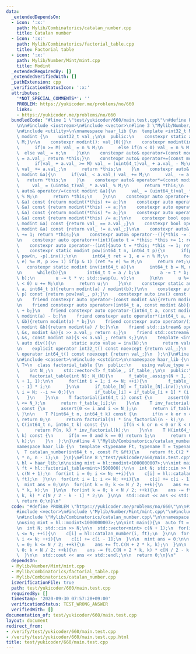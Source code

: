```yaml
---
data:
  _extendedDependsOn:
  - icon: ':x:'
    path: Mylib/Combinatorics/catalan_number.cpp
    title: Catalan number
  - icon: ':x:'
    path: Mylib/Combinatorics/factorial_table.cpp
    title: Factorial table
  - icon: ':x:'
    path: Mylib/Number/Mint/mint.cpp
    title: Modint
  _extendedRequiredBy: []
  _extendedVerifiedWith: []
  _pathExtension: cpp
  _verificationStatusIcon: ':x:'
  attributes:
    '*NOT_SPECIAL_COMMENTS*': ''
    PROBLEM: https://yukicoder.me/problems/no/660
    links:
    - https://yukicoder.me/problems/no/660
  bundledCode: "#line 1 \"test/yukicoder/660/main.test.cpp\"\n#define PROBLEM \"https://yukicoder.me/problems/no/660\"\
    \n\n#include <iostream>\n#include <vector>\n#line 3 \"Mylib/Number/Mint/mint.cpp\"\
    \n#include <utility>\n\nnamespace haar_lib {\n  template <int32_t M>\n  class\
    \ modint {\n    uint32_t val_;\n\n  public:\n    constexpr static auto mod(){return\
    \ M;}\n\n    constexpr modint(): val_(0){}\n    constexpr modint(int64_t n){\n\
    \      if(n >= M) val_ = n % M;\n      else if(n < 0) val_ = n % M + M;\n    \
    \  else val_ = n;\n    }\n\n    constexpr auto& operator=(const modint &a){val_\
    \ = a.val_; return *this;}\n    constexpr auto& operator+=(const modint &a){\n\
    \      if(val_ + a.val_ >= M) val_ = (uint64_t)val_ + a.val_ - M;\n      else\
    \ val_ += a.val_;\n      return *this;\n    }\n    constexpr auto& operator-=(const\
    \ modint &a){\n      if(val_ < a.val_) val_ += M;\n      val_ -= a.val_;\n   \
    \   return *this;\n    }\n    constexpr auto& operator*=(const modint &a){\n \
    \     val_ = (uint64_t)val_ * a.val_ % M;\n      return *this;\n    }\n    constexpr\
    \ auto& operator/=(const modint &a){\n      val_ = (uint64_t)val_ * a.inv().val_\
    \ % M;\n      return *this;\n    }\n\n    constexpr auto operator+(const modint\
    \ &a) const {return modint(*this) += a;}\n    constexpr auto operator-(const modint\
    \ &a) const {return modint(*this) -= a;}\n    constexpr auto operator*(const modint\
    \ &a) const {return modint(*this) *= a;}\n    constexpr auto operator/(const modint\
    \ &a) const {return modint(*this) /= a;}\n\n    constexpr bool operator==(const\
    \ modint &a) const {return val_ == a.val_;}\n    constexpr bool operator!=(const\
    \ modint &a) const {return val_ != a.val_;}\n\n    constexpr auto& operator++(){*this\
    \ += 1; return *this;}\n    constexpr auto& operator--(){*this -= 1; return *this;}\n\
    \n    constexpr auto operator++(int){auto t = *this; *this += 1; return t;}\n\
    \    constexpr auto operator--(int){auto t = *this; *this -= 1; return t;}\n\n\
    \    constexpr static modint pow(int64_t n, int64_t p){\n      if(p < 0) return\
    \ pow(n, -p).inv();\n\n      int64_t ret = 1, e = n % M;\n      for(; p; (e *=\
    \ e) %= M, p >>= 1) if(p & 1) (ret *= e) %= M;\n      return ret;\n    }\n\n \
    \   constexpr static modint inv(int64_t a){\n      int64_t b = M, u = 1, v = 0;\n\
    \n      while(b){\n        int64_t t = a / b;\n        a -= t * b; std::swap(a,\
    \ b);\n        u -= t * v; std::swap(u, v);\n      }\n\n      u %= M;\n      if(u\
    \ < 0) u += M;\n\n      return u;\n    }\n\n    constexpr static auto frac(int64_t\
    \ a, int64_t b){return modint(a) / modint(b);}\n\n    constexpr auto pow(int64_t\
    \ p) const {return pow(val_, p);}\n    constexpr auto inv() const {return inv(val_);}\n\
    \n    friend constexpr auto operator-(const modint &a){return modint(M - a.val_);}\n\
    \n    friend constexpr auto operator+(int64_t a, const modint &b){return modint(a)\
    \ + b;}\n    friend constexpr auto operator-(int64_t a, const modint &b){return\
    \ modint(a) - b;}\n    friend constexpr auto operator*(int64_t a, const modint\
    \ &b){return modint(a) * b;}\n    friend constexpr auto operator/(int64_t a, const\
    \ modint &b){return modint(a) / b;}\n\n    friend std::istream& operator>>(std::istream\
    \ &s, modint &a){s >> a.val_; return s;}\n    friend std::ostream& operator<<(std::ostream\
    \ &s, const modint &a){s << a.val_; return s;}\n\n    template <int N>\n    static\
    \ auto div(){\n      static auto value = inv(N);\n      return value;\n    }\n\
    \n    explicit operator int32_t() const noexcept {return val_;}\n    explicit\
    \ operator int64_t() const noexcept {return val_;}\n  };\n}\n#line 3 \"Mylib/Combinatorics/factorial_table.cpp\"\
    \n#include <cassert>\n#include <cstdint>\n\nnamespace haar_lib {\n  template <typename\
    \ T>\n  class factorial_table {\n  public:\n    using value_type = T;\n\n  private:\n\
    \    int N_;\n    std::vector<T> f_table_, if_table_;\n\n  public:\n    factorial_table(){}\n\
    \    factorial_table(int N): N_(N){\n      f_table_.assign(N + 1, 1);\n      if_table_.assign(N\
    \ + 1, 1);\n\n      for(int i = 1; i <= N; ++i){\n        f_table_[i] = f_table_[i\
    \ - 1] * i;\n      }\n\n      if_table_[N] = f_table_[N].inv();\n\n      for(int\
    \ i = N; --i >= 0;){\n        if_table_[i] = if_table_[i + 1] * (i + 1);\n   \
    \   }\n    }\n\n    T factorial(int64_t i) const {\n      assert(0 <= i and i\
    \ <= N_);\n      return f_table_[i];\n    }\n\n    T inv_factorial(int64_t i)\
    \ const {\n      assert(0 <= i and i <= N_);\n      return if_table_[i];\n   \
    \ }\n\n    T P(int64_t n, int64_t k) const {\n      if(n < k or n < 0 or k < 0)\
    \ return 0;\n      return factorial(n) * inv_factorial(n - k);\n    }\n\n    T\
    \ C(int64_t n, int64_t k) const {\n      if(n < k or n < 0 or k < 0) return 0;\n\
    \      return P(n, k) * inv_factorial(k);\n    }\n\n    T H(int64_t n, int64_t\
    \ k) const {\n      if(n == 0 and k == 0) return 1;\n      return C(n + k - 1,\
    \ k);\n    }\n  };\n}\n#line 4 \"Mylib/Combinatorics/catalan_number.cpp\"\n\n\
    namespace haar_lib {\n  template <typename Ft, typename T = typename Ft::value_type>\n\
    \  T catalan_number(int64_t n, const Ft &ft){\n    return ft.C(2 * n, n) - ft.C(2\
    \ * n, n - 1);\n  }\n}\n#line 8 \"test/yukicoder/660/main.test.cpp\"\n\nnamespace\
    \ hl = haar_lib;\n\nusing mint = hl::modint<1000000007>;\n\nint main(){\n  auto\
    \ ft = hl::factorial_table<mint>(500000);\n\n  int N; std::cin >> N;\n\n  std::vector<mint>\
    \ c(N + 1);\n  for(int i = 0; i <= N; ++i){\n    c[i] = hl::catalan_number(i,\
    \ ft);\n  }\n\n  for(int i = 1; i <= N; ++i){\n    c[i] += c[i - 1];\n  }\n\n\
    \  mint ans = 0;\n\n  for(int k = 0; k <= N / 2; ++k){\n    ans += ft.C(N + 2\
    \ * k, k);\n  }\n\n  for(int k = 0; k < N / 2; ++k){\n    ans -= ft.C(N + 2 *\
    \ k, k) * c[N / 2 - k - 1] * 2;\n  }\n\n  std::cout << ans << std::endl;\n\n \
    \ return 0;\n}\n"
  code: "#define PROBLEM \"https://yukicoder.me/problems/no/660\"\n\n#include <iostream>\n\
    #include <vector>\n#include \"Mylib/Number/Mint/mint.cpp\"\n#include \"Mylib/Combinatorics/factorial_table.cpp\"\
    \n#include \"Mylib/Combinatorics/catalan_number.cpp\"\n\nnamespace hl = haar_lib;\n\
    \nusing mint = hl::modint<1000000007>;\n\nint main(){\n  auto ft = hl::factorial_table<mint>(500000);\n\
    \n  int N; std::cin >> N;\n\n  std::vector<mint> c(N + 1);\n  for(int i = 0; i\
    \ <= N; ++i){\n    c[i] = hl::catalan_number(i, ft);\n  }\n\n  for(int i = 1;\
    \ i <= N; ++i){\n    c[i] += c[i - 1];\n  }\n\n  mint ans = 0;\n\n  for(int k\
    \ = 0; k <= N / 2; ++k){\n    ans += ft.C(N + 2 * k, k);\n  }\n\n  for(int k =\
    \ 0; k < N / 2; ++k){\n    ans -= ft.C(N + 2 * k, k) * c[N / 2 - k - 1] * 2;\n\
    \  }\n\n  std::cout << ans << std::endl;\n\n  return 0;\n}\n"
  dependsOn:
  - Mylib/Number/Mint/mint.cpp
  - Mylib/Combinatorics/factorial_table.cpp
  - Mylib/Combinatorics/catalan_number.cpp
  isVerificationFile: true
  path: test/yukicoder/660/main.test.cpp
  requiredBy: []
  timestamp: '2020-09-30 07:57:28+09:00'
  verificationStatus: TEST_WRONG_ANSWER
  verifiedWith: []
documentation_of: test/yukicoder/660/main.test.cpp
layout: document
redirect_from:
- /verify/test/yukicoder/660/main.test.cpp
- /verify/test/yukicoder/660/main.test.cpp.html
title: test/yukicoder/660/main.test.cpp
---
```

